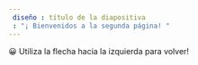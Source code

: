 ```yaml
---
 diseño : título de la diapositiva
 : "¡ Bienvenidos a la segunda página! "
---
```

:grinning:
Utiliza la flecha hacia la izquierda para volver!
